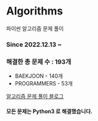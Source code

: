# Algorithms
파이썬 알고리즘 문제 풀이
### Since 2022.12.13 ~
### 해결한 총 문제 수 : 193개
- BAEKJOON - 140개
- PROGRAMMERS - 53개

[알고리즘 문제 풀이 블로그](https://monzheld.tistory.com/category/%E2%8C%A8%EF%B8%8F%20Algorithms)
#### 모든 문제는 Python3 로 해결했습니다.
